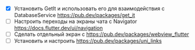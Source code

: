 - [x] Установить GetIt и использовать его для взаимодействия с DatabaseService https://pub.dev/packages/get_it
- [ ] Настроить переходы на экраны чата с Navigator https://docs.flutter.dev/ui/navigation
- [ ] Сделать отдельный экран с https://pub.dev/packages/webview_flutter
- [ ] Установить и настроить https://pub.dev/packages/uni_links